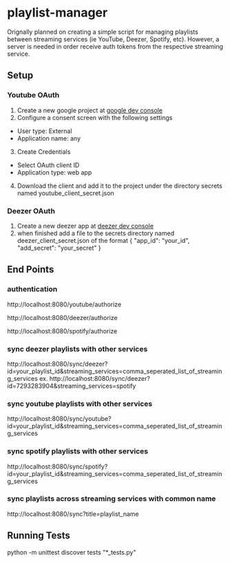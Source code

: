 # playlist-manager

Orignally planned on creating a simple script for managing playlists between streaming services (ie YouTube, Deezer, Spotify, etc). 
However, a server is needed in order receive auth tokens from the respective streaming service. 

## Setup 

### Youtube OAuth
1. Create a new google project at [google dev console](https://console.developers.google.com/ )
2. Configure a consent screen with the following settings  
  * User type: External 
  * Application name: any
3. Create Credentials
  * Select OAuth client ID
  * Application type: web app
4. Download the client and add it to the project under the directory secrets named youtube_client_secret.json
 
### Deezer OAuth
1. Create a new deezer app at [deezer dev console](https://developers.deezer.com/myapps/create)
2. when finished add a file to the secrets directory named deezer_client_secret.json of the format 
{
  "app_id": "your_id", 
  "add_secret": "your_secret"
}

## End Points 

### authentication
http://localhost:8080/youtube/authorize 

<!-- currently set up so that this end point redirects to authenticate all of the services -->
http://localhost:8080/deezer/authorize

http://localhost:8080/spotify/authorize 

### sync deezer playlists with other services 
http://localhost:8080/sync/deezer?id=your_playlist_id&streaming_services=comma_seperated_list_of_streaming_services
ex. 
http://localhost:8080/sync/deezer?id=7293283904&streaming_services=spotify

### sync youtube playlists with other services 
http://localhost:8080/sync/youtube?id=your_playlist_id&streaming_services=comma_seperated_list_of_streaming_services

### sync spotify playlists with other services 

http://localhost:8080/sync/spotify?id=your_playlist_id&streaming_services=comma_seperated_list_of_streaming_services

### sync playlists across streaming services with common name 
http://localhost:8080/sync?title=playlist_name

## Running Tests 
python -m unittest discover tests "*_tests.py"
